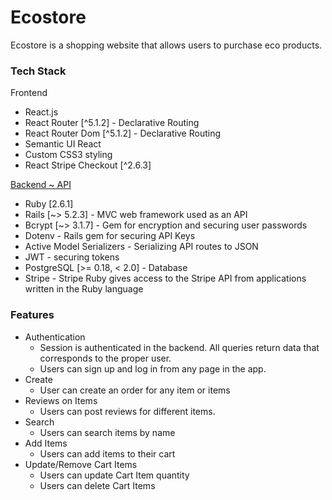 # Ecostore
Ecostore is a shopping website that allows users to purchase eco products.

### Tech Stack
Frontend

* React.js
* React Router [^5.1.2] - Declarative Routing
* React Router Dom [^5.1.2] - Declarative Routing
* Semantic UI React
* Custom CSS3 styling
* React Stripe Checkout [^2.6.3]

[Backend ~ API](https://github.com/ecostore_backend)

* Ruby [2.6.1]
* Rails [~> 5.2.3] - MVC web framework used as an API
* Bcrypt [~> 3.1.7] - Gem for encryption and securing user passwords
* Dotenv - Rails gem for securing API Keys
* Active Model Serializers - Serializing API routes to JSON
* JWT - securing tokens
* PostgreSQL [>= 0.18, < 2.0] - Database
* Stripe - Stripe Ruby gives access to the Stripe API from applications written in the Ruby language

### Features

* Authentication
  * Session is authenticated in the backend. All queries return data that corresponds to the proper user.
  * Users can sign up and log in from any page in the app.
* Create
  * User can create an order for any item or items
* Reviews on Items
  * Users can post reviews for different items.
* Search
  * Users can search items by name
* Add Items
  * Users can add items to their cart
* Update/Remove Cart Items
  * Users can update Cart Item quantity
  * Users can delete Cart Items
